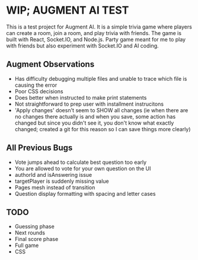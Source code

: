 # WIP; AUGMENT AI TEST

This is a test project for Augment AI. It is a simple trivia game where players can create a room, join a room, and play trivia with friends. The game is built with React, Socket.IO, and Node.js. Party game meant for me to play with friends but also experiment with Socket.IO and AI coding.

## Augment Observations

- Has difficulty debugging multiple files and unable to trace which file is causing the error
- Poor CSS decisions
- Does better when instructed to make print statements
- Not straightforward to prep user with installment instrucitons
- 'Apply changes' doesn't seem to SHOW all changes (ie when there are no changes there actually is and when you save, some action has changed but since you didn't see it, you don't know what exactly changed; created a git for this reason so I can save things more clearly)

## All Previous Bugs
- Vote jumps ahead to calculate best question too early
- You are allowed to vote for your own question on the UI
- authorId and isAnswering issue
- targetPlayer is suddenly missing value
- Pages mesh instead of transition
- Question display formatting with spacing and letter cases

## TODO
- Guessing phase
- Next rounds
- Final score phase
- Full game
- CSS
